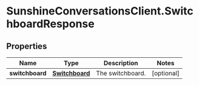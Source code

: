 # SunshineConversationsClient.SwitchboardResponse

## Properties

Name | Type | Description | Notes
------------ | ------------- | ------------- | -------------
**switchboard** | [**Switchboard**](Switchboard.md) | The switchboard. | [optional] 


